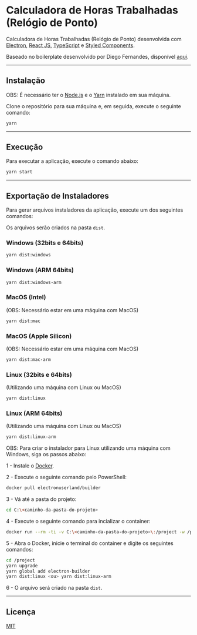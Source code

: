 # Calculadora de Horas Trabalhadas (Relógio de Ponto)

Calculadora de Horas Trabalhadas (Relógio de Ponto) desenvolvida com [Electron](https://www.electronjs.org), [React JS](https://pt-br.reactjs.org), [TypeScript](https://www.typescriptlang.org/pt/) e [Styled Components](https://styled-components.com).

Baseado no boilerplate desenvolvido por Diego Fernandes, disponível [aqui](https://github.com/diego3g/electron-typescript-react).

<hr>

## Instalação

OBS: É necessário ter o [Node.js](https://nodejs.org/pt-br/) e o [Yarn](https://yarnpkg.com) instalado em sua máquina.

Clone o repositório para sua máquina e, em seguida, execute o seguinte comando:

```bash
yarn
```

<hr>

## Execução

Para executar a aplicação, execute o comando abaixo:

```bash
yarn start
```

<hr>

## Exportação de Instaladores

Para gerar arquivos instaladores da aplicação, execute um dos seguintes comandos:

Os arquivos serão criados na pasta `dist`.

### Windows (32bits e 64bits)

```bash
yarn dist:windows
```

### Windows (ARM 64bits)

```bash
yarn dist:windows-arm
```

### MacOS (Intel)
(OBS: Necessário estar em uma máquina com MacOS)

```bash
yarn dist:mac
```

### MacOS (Apple Silicon)
(OBS: Necessário estar em uma máquina com MacOS)

```bash
yarn dist:mac-arm
```

### Linux (32bits e 64bits)
(Utilizando uma máquina com Linux ou MacOS)

```bash
yarn dist:linux
```

### Linux (ARM 64bits)
(Utilizando uma máquina com Linux ou MacOS)

```bash
yarn dist:linux-arm
```

OBS: Para criar o instalador para Linux utilizando uma máquina com Windows, siga os passos abaixo:

1 - Instale o [Docker](https://docs.docker.com/get-docker/).

2 - Execute o seguinte comando pelo PowerShell:

```bash
docker pull electronuserland/builder
```

3 - Vá até a pasta do projeto:

```bash
cd C:\<caminho-da-pasta-do-projeto>
```

4 - Execute o seguinte comando para incializar o container:

```bash
docker run --rm -ti -v C:\<caminho-da-pasta-do-projeto>\:/project -w /project electronuserland/builder
```

5 - Abra o Docker, inicie o terminal do container e digite os seguintes comandos:

```bash
cd /project
yarn upgrade
yarn global add electron-builder
yarn dist:linux <ou> yarn dist:linux-arm
```

6 - O arquivo será criado na pasta `dist`.

<hr>

## Licença

[MIT](https://choosealicense.com/licenses/mit/)
